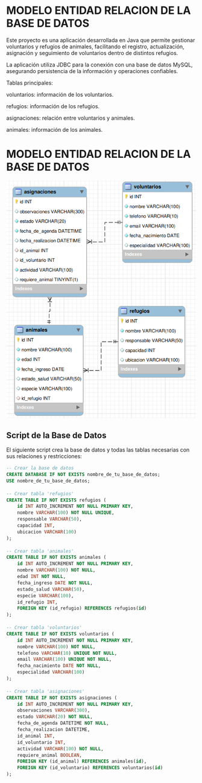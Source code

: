 # MODELO ENTIDAD RELACION DE LA BASE DE DATOS
Este proyecto es una aplicación desarrollada en Java que permite gestionar voluntarios y refugios de animales, 
facilitando el registro, actualización, asignación y seguimiento de voluntarios dentro de distintos refugios. 

La aplicación utiliza JDBC para la conexión con una base de datos MySQL, 
asegurando persistencia de la información y operaciones confiables.

Tablas principales:

voluntarios: información de los voluntarios.

refugios: información de los refugios.

asignaciones: relación entre voluntarios y animales.

animales: información de los animales.

# MODELO ENTIDAD RELACION DE LA BASE DE DATOS
![Diagrama de la base de datos](assets/diagrama_db.png)


## Script de la Base de Datos

El siguiente script crea la base de datos y todas las tablas necesarias con sus relaciones y restricciones:

```sql
-- Crear la base de datos
CREATE DATABASE IF NOT EXISTS nombre_de_tu_base_de_datos;
USE nombre_de_tu_base_de_datos;

-- Crear tabla 'refugios'
CREATE TABLE IF NOT EXISTS refugios (
    id INT AUTO_INCREMENT NOT NULL PRIMARY KEY,
    nombre VARCHAR(100) NOT NULL UNIQUE,
    responsable VARCHAR(50),
    capacidad INT,
    ubicacion VARCHAR(100)
);

-- Crear tabla 'animales'
CREATE TABLE IF NOT EXISTS animales (
    id INT AUTO_INCREMENT NOT NULL PRIMARY KEY,
    nombre VARCHAR(100) NOT NULL,
    edad INT NOT NULL,
    fecha_ingreso DATE NOT NULL,
    estado_salud VARCHAR(50),
    especie VARCHAR(100),
    id_refugio INT,
    FOREIGN KEY (id_refugio) REFERENCES refugios(id)
);

-- Crear tabla 'voluntarios'
CREATE TABLE IF NOT EXISTS voluntarios (
    id INT AUTO_INCREMENT NOT NULL PRIMARY KEY,
    nombre VARCHAR(100) NOT NULL,
    telefono VARCHAR(10) UNIQUE NOT NULL,
    email VARCHAR(100) UNIQUE NOT NULL,
    fecha_nacimiento DATE NOT NULL,
    especialidad VARCHAR(100)
);

-- Crear tabla 'asignaciones'
CREATE TABLE IF NOT EXISTS asignaciones (
    id INT AUTO_INCREMENT NOT NULL PRIMARY KEY,
    observaciones VARCHAR(300),
    estado VARCHAR(20) NOT NULL,
    fecha_de_agenda DATETIME NOT NULL,
    fecha_realizacion DATETIME,
    id_animal INT,
    id_voluntario INT,
    actividad VARCHAR(100) NOT NULL,
    requiere_animal BOOLEAN,
    FOREIGN KEY (id_animal) REFERENCES animales(id),
    FOREIGN KEY (id_voluntario) REFERENCES voluntarios(id)
);

